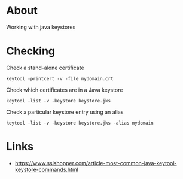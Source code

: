 # About

Working with java keystores

# Checking

Check a stand-alone certificate
```
keytool -printcert -v -file mydomain.crt
```

Check which certificates are in a Java keystore
```
keytool -list -v -keystore keystore.jks
```

Check a particular keystore entry using an alias
```
keytool -list -v -keystore keystore.jks -alias mydomain
```

# Links

* https://www.sslshopper.com/article-most-common-java-keytool-keystore-commands.html

